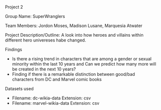Project 2

Group Name: 
SuperWranglers

Team Members: 
Jordon Moses, Madison Lusane, Marquesia Atwater

Project Description/Outline:
A look into how heroes and villains within different hero univereses habe changed.
 
Findings
- Is there a rising trend in characters that are among a gender or sexual minority within the last 10 years and Can we predict how many more will be created in the next 10 years?
- Finding if there is a remarkable distinction between good/bad characters from DC and Marvel comic books

Datasets used

- Filename: dc-wikia-data       Extension: csv
- Filename: marvel-wikia-data       Extension: csv


